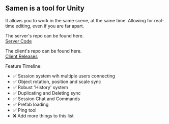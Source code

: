 ## Samen is a tool for Unity
It allows you to work in the same scene, at the same time. Allowing for real-time editing, even if you are far apart. 
  
The server's repo can be found here.   
[Server Code](https://github.com/Samen-Unity/samen-host)

The client's repo can be found here.   
[Client Releases](https://github.com/Samen-Unity/samen-sample/releases)

Feature Timeline:
- ✅ Session system wih multiple users connecting
- ✅ Object rotation, position and scale sync
- ✅ Robust 'History' system
- ✅ Duplicating and Deleting sync
- ✅ Session Chat and Commands
- ✅ Prefab loading
- ✅ Ping tool
- ❌ Add more things to this list
